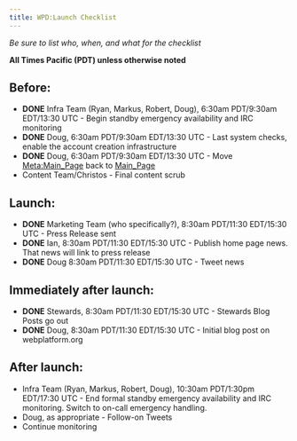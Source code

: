 ```yaml
---
title: WPD:Launch Checklist
---
```

<p><i>Be sure to list who, when, and what for the checklist</i>
</p><p><b>All Times Pacific (PDT) unless otherwise noted</b>
</p>
<h2><span class="mw-headline" id="Before:">Before:</span></h2>
<ul><li> <b>DONE</b> Infra Team (Ryan, Markus, Robert, Doug), 6:30am PDT/9:30am EDT/13:30 UTC - Begin standby emergency availability and IRC monitoring</li>
<li> <b>DONE</b> Doug, 6:30am PDT/9:30am EDT/13:30 UTC - Last system checks, enable the account creation infrastructure</li>
<li> <b>DONE</b> Doug, 6:30am PDT/9:30am EDT/13:30 UTC - Move <a href="/w/index.php?title=Meta:Main_Page&amp;action=edit&amp;redlink=1" class="new" title="Meta:Main Page (page does not exist)">Meta:Main_Page</a> back to <a href="/wiki/Main_Page" title="Main Page">Main_Page</a></li>
<li> Content Team/Christos - Final content scrub</li></ul>
<h2><span class="mw-headline" id="Launch:">Launch:</span></h2>
<ul><li> <b>DONE</b> Marketing Team (who specifically?), 8:30am PDT/11:30 EDT/15:30 UTC - Press Release sent</li>
<li> <b>DONE</b> Ian, 8:30am PDT/11:30 EDT/15:30 UTC - Publish home page news. That news will link to press release</li>
<li> <b>DONE</b> Doug 8:30am PDT/11:30 EDT/15:30 UTC - Tweet news</li></ul>
<h2><span class="mw-headline" id="Immediately_after_launch:">Immediately after launch:</span></h2>
<ul><li> <b>DONE</b> Stewards, 8:30am PDT/11:30 EDT/15:30 UTC - Stewards Blog Posts go out</li>
<li> <b>DONE</b> Doug, 8:30am PDT/11:30 EDT/15:30 UTC - Initial blog post on webplatform.org</li></ul>
<h2><span class="mw-headline" id="After_launch:">After launch:</span></h2>
<ul><li> Infra Team (Ryan, Markus, Robert, Doug), 10:30am PDT/1:30pm EDT/17:30 UTC - End formal standby emergency availability and IRC monitoring.  Switch to on-call emergency handling.</li>
<li> Doug, as appropriate - Follow-on Tweets</li>
<li> Continue monitoring</li></ul>

<!-- Saved in parser cache with key wpwiki:pcache:idhash:1568-0!*!0!!*!*!*!esi=1 and timestamp 20150731182620 and revision id 11572
 -->

